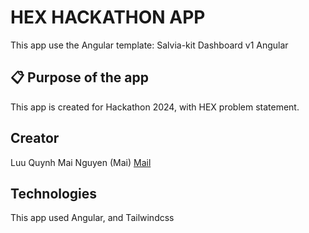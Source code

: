 # HEX HACKATHON APP
This app use the Angular template: Salvia-kit Dashboard v1 Angular

## 📋 Purpose of the app
This app is created for Hackathon 2024, with HEX problem statement.

## Creator
Luu Quynh Mai Nguyen (Mai)
[Mail](maiqnguyenluu41101@gmail.com)

## Technologies 
This app used Angular, and Tailwindcss
